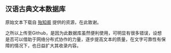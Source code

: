 ## 汉语古典文本数据库

原始文本下载自 [殆知阁](http://www.daizhige.org/) 提供的资源，在此致谢。

之所以上传至Github，是因为此数据库虽然便利使用，可明显有很多错误，设想是否可以借助于网络分布式协作的力量，逐步提高文本的质量，在文字可靠性有保障的情况下，也日益扩大其收录内容。
